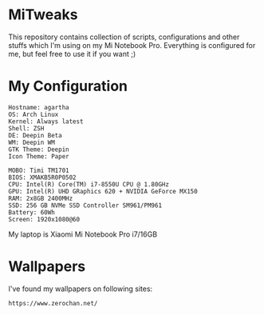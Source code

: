 # MiTweaks
This repository contains collection of scripts, configurations and other stuffs which I'm using on my Mi Notebook Pro.
Everything is configured for me, but feel free to use it if you want ;)

# My Configuration
```
Hostname: agartha
OS: Arch Linux
Kernel: Always latest
Shell: ZSH
DE: Deepin Beta
WM: Deepin WM
GTK Theme: Deepin
Icon Theme: Paper

MOBO: Timi TM1701
BIOS: XMAKB5R0P0502
CPU: Intel(R) Core(TM) i7-8550U CPU @ 1.80GHz
GPU: Intel(R) UHD GRaphics 620 + NVIDIA GeForce MX150
RAM: 2x8GB 2400MHz 
SSD: 256 GB NVMe SSD Controller SM961/PM961
Battery: 60Wh
Screen: 1920x1080@60
```
My laptop is Xiaomi Mi Notebook Pro i7/16GB

# Wallpapers
I've found my wallpapers on following sites:
```
https://www.zerochan.net/
```
